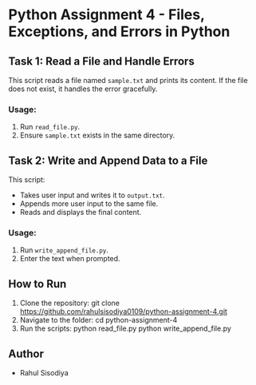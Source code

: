 # Python Assignment 4 - Files, Exceptions, and Errors in Python

## Task 1: Read a File and Handle Errors
This script reads a file named `sample.txt` and prints its content. If the file does not exist, it handles the error gracefully.

### Usage:
1. Run `read_file.py`.
2. Ensure `sample.txt` exists in the same directory.

## Task 2: Write and Append Data to a File
This script:
- Takes user input and writes it to `output.txt`.
- Appends more user input to the same file.
- Reads and displays the final content.

### Usage:
1. Run `write_append_file.py`.
2. Enter the text when prompted.

## How to Run
1. Clone the repository:
git clone https://github.com/rahulsisodiya0109/python-assignment-4.git
2. Navigate to the folder:
cd python-assignment-4
3. Run the scripts:
python read_file.py python write_append_file.py

## Author
- Rahul Sisodiya

